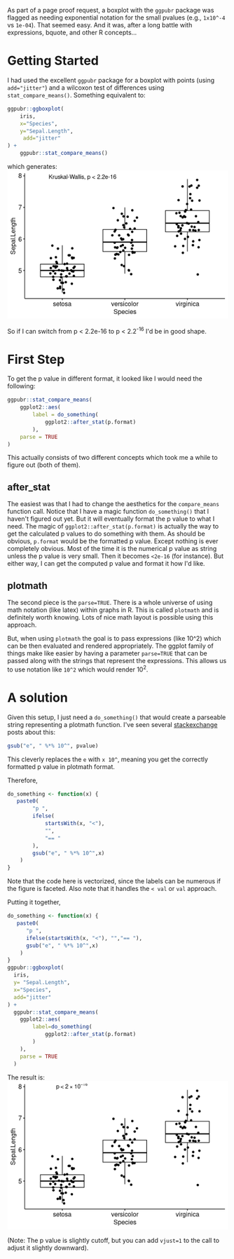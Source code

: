 As part of a page proof request, a boxplot with the `ggpubr` package was flagged as needing exponential notation for the small pvalues (e.g., `1x10^-4` vs `1e-04`). That seemed easy. And it was, after a long battle with expressions, bquote, and other R concepts...

# Getting Started
I had used the excellent `ggpubr` package for a boxplot with points (using `add="jitter"`) and a wilcoxon test of differences using `stat_compare_means()`. Something equivalent to:

```r
ggpubr::ggboxplot(
    iris,
    x="Species",
    y="Sepal.Length",
     add="jitter"
) + 
    ggpubr::stat_compare_means()
```
which generates:
![Iris Boxplot](img/iris-box-plot-example.png)

So if I can switch from p < 2.2e-16 to p < 2.2<sup>-16</sup> I'd be in good shape.

# First Step
To get the p value in different format, it looked like I would need the following:

```r
ggpubr::stat_compare_means(
    ggplot2::aes(
        label = do_something(
            ggplot2::after_stat(p.format)
        ),
    parse = TRUE
)
```

This actually consists of two different concepts which took me a while to figure out (both of them). 

## after_stat
The easiest was that I had to change the aesthetics for the `compare_means` function call. Notice that I have a magic function `do_something()` that I haven't figured out yet. But it will eventually format the p value to what I need. The magic of `ggplot2::after_stat(p.format)` is actually the way to get the calculated p values to do something with them. As should be obvious, `p.format` would be the formatted p value. Except nothing is ever completely obvious. Most of the time it is the numerical p value as string unless the p value is very small. Then it becomes `<2e-16` (for instance). But either way, I can get the computed p value and format it how I'd like.

## plotmath
The second piece is the `parse=TRUE`. There is a whole universe of using math notation (like latex) within graphs in R. This is called `plotmath` and is definitely worth knowing. Lots of nice math layout is possible using this approach.

But, when using `plotmath` the goal is to pass expressions (like 10^2) which can be then evaluated and rendered appropriately. The ggplot family of things make like easier by having a parameter `parse=TRUE` that can be passed along with the strings that represent the expressions. This allows us to use notation like `10^2` which would render 10<sup>2</sup>. 

# A solution
Given this setup, I just need a `do_something()` that would create a parseable string representing a plotmath function. I've seen several [stackexchange](https://stackoverflow.com/questions/71396750/how-to-print-p-values-with-exponent-scientific-notation) posts about this:

```r
gsub("e", " %*% 10^", pvalue)
```
This cleverly replaces the `e` with `x 10^`, meaning you get the correctly formatted p value in plotmath format.

Therefore, 
```r
do_something <- function(x) {
   paste0(
        "p ",
        ifelse(
            startsWith(x, "<"), 
            "",
            "== "
        ),
        gsub("e", " %*% 10^",x)
    )
}
```
Note that the code here is vectorized, since the labels can be numerous if the figure is faceted. Also note that it handles the `< val` or `val` approach.

Putting it together,
```r
do_something <- function(x) {
   paste0(
      "p ",
      ifelse(startsWith(x, "<"), "","== "),
      gsub("e", " %*% 10^",x)
    )
}
ggpubr::ggboxplot(
  iris, 
  y= "Sepal.Length",
  x="Species",
  add="jitter"
) +
  ggpubr::stat_compare_means(
    ggplot2::aes(
        label=do_something(
            ggplot2::after_stat(p.format)
        )
    ),
    parse = TRUE
  )
```

The result is:
![Fixed Boxplot](img/iris-box-plot-fixed-1.png)

(Note: The p value is slightly cutoff, but you can add `vjust=1` to the call to adjust it slightly downward).